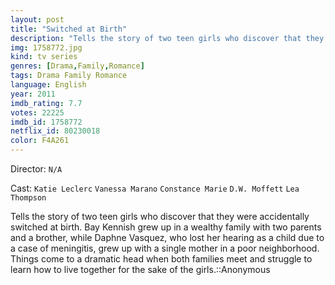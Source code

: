 ```yaml
---
layout: post
title: "Switched at Birth"
description: "Tells the story of two teen girls who discover that they were accidentally switched at birth. Bay Kennish grew up in a wealthy family with two parents and a brother, while Daphne Vasquez, who lost her hearing as a child due to a case of meningitis, grew up with a single mother in a poor neighborhood. Things come to a dramatic head when both families meet and struggle to learn how to live together for the sake of the girls..."
img: 1758772.jpg
kind: tv series
genres: [Drama,Family,Romance]
tags: Drama Family Romance 
language: English
year: 2011
imdb_rating: 7.7
votes: 22225
imdb_id: 1758772
netflix_id: 80230018
color: F4A261
---
```

Director: `N/A`  

Cast: `Katie Leclerc` `Vanessa Marano` `Constance Marie` `D.W. Moffett` `Lea Thompson` 

Tells the story of two teen girls who discover that they were accidentally switched at birth. Bay Kennish grew up in a wealthy family with two parents and a brother, while Daphne Vasquez, who lost her hearing as a child due to a case of meningitis, grew up with a single mother in a poor neighborhood. Things come to a dramatic head when both families meet and struggle to learn how to live together for the sake of the girls.::Anonymous